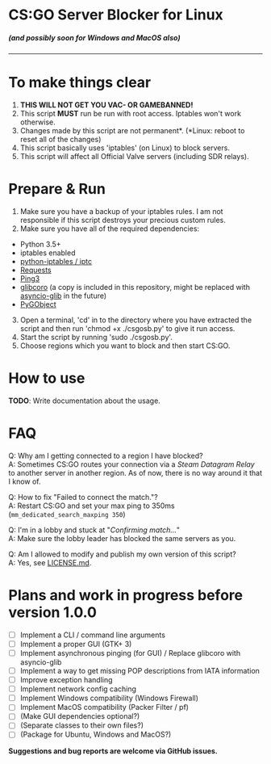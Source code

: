 # CS:GO Server Blocker for Linux
##### (and possibly soon for Windows and MacOS also)
---
# To make things clear

1. **THIS WILL NOT GET YOU VAC- OR GAMEBANNED!**
2. This script **MUST** run be run with root access. Iptables won't work otherwise.
3. Changes made by this script are not permanent*. (*Linux: reboot to reset all of the changes)
4. This script basically uses 'iptables' (on Linux) to block servers.
5. This script will affect all Official Valve servers (including SDR relays).

# Prepare & Run

1. Make sure you have a backup of your iptables rules. I am not responsible if this script destroys your precious custom rules.
2. Make sure you have all of the required dependencies:
* Python 3.5+
* iptables enabled
* [python-iptables / iptc](https://github.com/ldx/python-iptables)
* [Requests](https://requests.readthedocs.io/en/master/)
* [Ping3](https://github.com/kyan001/ping3)
* [glibcoro](https://github.com/ldo/glibcoro) (a copy is included in this repository, might be replaced with [asyncio-glib](https://github.com/jhenstridge/asyncio-glib) in the future)
* [PyGObject](https://pygobject.readthedocs.io/en/latest/index.html)

3. Open a terminal, 'cd' in to the directory where you have extracted the script 
and then run 'chmod +x ./csgosb.py' to give it run access.
4. Start the script by running 'sudo ./csgosb.py'.
5. Choose regions which you want to block and then start CS:GO.

# How to use

**TODO**: Write documentation about the usage.

# FAQ

Q: Why am I getting connected to a region I have blocked?<br>
A: Sometimes CS:GO routes your connection via a *Steam Datagram Relay* to another server in another region. As of now, there is no way around it that I know of.

Q: How to fix "Failed to connect the match."?<br>
A: Restart CS:GO and set your max ping to 350ms (`mm_dedicated_search_maxping 350`)

Q: I'm in a lobby and stuck at "*Confirming match...*"<br>
A: Make sure the lobby leader has blocked the same servers as you.

Q: Am I allowed to modify and publish my own version of this script?<br>
A: Yes, see [LICENSE.md](https://github.com/santeri3700/csgosb/blob/master/LICENSE.md).

# Plans and work in progress before version 1.0.0
- [ ] Implement a CLI / command line arguments
- [ ] Implement a proper GUI (GTK+ 3)
- [ ] Implement asynchronous pinging (for GUI) / Replace glibcoro with asyncio-glib
- [ ] Implement a way to get missing POP descriptions from IATA information
- [ ] Improve exception handling
- [ ] Implement network config caching
- [ ] Implement Windows compatibility (Windows Firewall)
- [ ] Implement MacOS compatibility (Packer Filter / pf)
- [ ] (Make GUI dependencies optional?)
- [ ] (Separate classes to their own files?)
- [ ] (Package for Ubuntu, Windows and MacOS?)

**Suggestions and bug reports are welcome via GitHub issues.**
